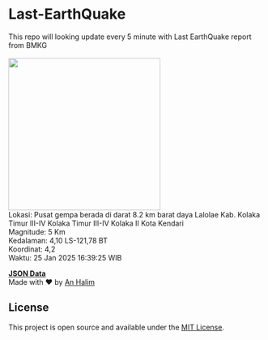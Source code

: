 # Last-EarthQuake
This repo will looking update every 5 minute with Last EarthQuake report from BMKG
<br>
<br>
<img src="undefined" width="300"/>
<br>
Lokasi: Pusat gempa berada di darat 8.2 km barat daya Lalolae Kab. Kolaka Timur  III-IV Kolaka Timur III-IV Kolaka II Kota Kendari <br>
Magnitude: 5 Km <br>
Kedalaman: 4,10 LS-121,78 BT <br>
Koordinat: 4,2 <br>
Waktu: 25 Jan 2025 16:39:25 WIB <br>

<a href="./data/data.json">**JSON Data**</a>
<br>
Made with ❤️ by <a href="https://github.com/an-halim">An Halim</a>
## License

This project is open source and available under the [MIT License](LICENSE).
